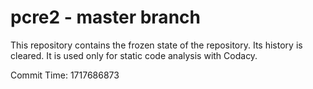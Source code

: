 # pcre2 - master branch

This repository contains the frozen state of the repository.
Its history is cleared. It is used only for static code
analysis with Codacy.

Commit Time: 1717686873